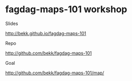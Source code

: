 # fagdag-maps-101 workshop

Slides

http://bekk.github.io/fagdag-maps-101

Repo

http://github.com/bekk/fagdag-maps-101

Goal

http://github.com/bekk/fagdag-maps-101/map/
